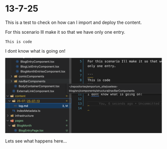 # 13-7-25

This is a test to check on how can I import and deploy the content.

For this scenario Ill make it so that we have only one entry.

```commandline
This is code
```

I dont know what is going on!

![pic1](pic1.png)

Lets see what happens here...
